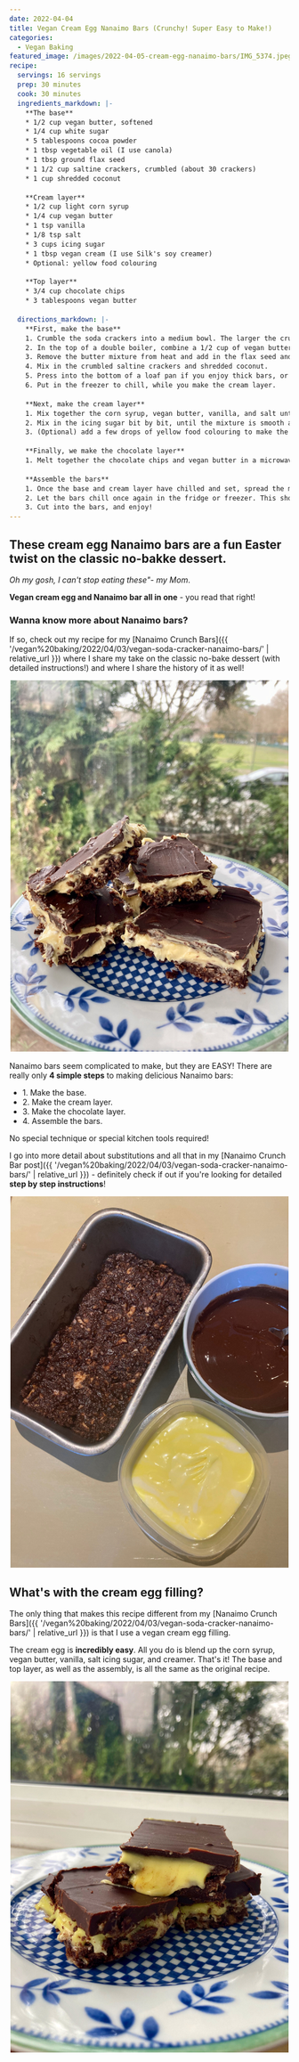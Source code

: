 ```yaml
---
date: 2022-04-04
title: Vegan Cream Egg Nanaimo Bars (Crunchy! Super Easy to Make!)
categories:
  - Vegan Baking
featured_image: /images/2022-04-05-cream-egg-nanaimo-bars/IMG_5374.jpeg
recipe:
  servings: 16 servings
  prep: 30 minutes
  cook: 30 minutes
  ingredients_markdown: |-
    **The base**
    * 1/2 cup vegan butter, softened
    * 1/4 cup white sugar
    * 5 tablespoons cocoa powder
    * 1 tbsp vegetable oil (I use canola)
    * 1 tbsp ground flax seed
    * 1 1/2 cup saltine crackers, crumbled (about 30 crackers)
    * 1 cup shredded coconut

    **Cream layer**
    * 1/2 cup light corn syrup
    * 1/4 cup vegan butter
    * 1 tsp vanilla
    * 1/8 tsp salt
    * 3 cups icing sugar
    * 1 tbsp vegan cream (I use Silk's soy creamer)
    * Optional: yellow food colouring

    **Top layer**
    * 3/4 cup chocolate chips
    * 3 tablespoons vegan butter

  directions_markdown: |-
    **First, make the base**
    1. Crumble the soda crackers into a medium bowl. The larger the crumbs, the crunchier the Nanaimo bar!
    2. In the top of a double boiler, combine a 1/2 cup of vegan butter, white sugar, and cocoa powder. Stir until melted and smooth.
    3. Remove the butter mixture from heat and add in the flax seed and oil. Mix well.
    4. Mix in the crumbled saltine crackers and shredded coconut.
    5. Press into the bottom of a loaf pan if you enjoy thick bars, or an 8x8 pan if you thinner bars.
    6. Put in the freezer to chill, while you make the cream layer.

    **Next, make the cream layer**
    1. Mix together the corn syrup, vegan butter, vanilla, and salt until smooth, either by hand or with a hand mixer.
    2. Mix in the icing sugar bit by bit, until the mixture is smooth and creamy.
    3. (Optional) add a few drops of yellow food colouring to make the mixture look more egg-like.

    **Finally, we make the chocolate layer**
    1. Melt together the chocolate chips and vegan butter in a microwave-safe bowl. Microwave for about 45 seconds at a time, stirring in between. Microwave until the mixture is soft and silky. This should take about 2 minutes.

    **Assemble the bars**
    1. Once the base and cream layer have chilled and set, spread the melted chocolate over the bars. 
    2. Let the bars chill once again in the fridge or freezer. This should take about 15 minutes.
    3. Cut into the bars, and enjoy!
---
```


## These cream egg Nanaimo bars are a fun Easter twist on the classic no-bakke dessert.

*Oh my gosh, I can't stop eating these"- my Mom*.

**Vegan cream egg and Nanaimo bar all in one** - you read that right!

### Wanna know more about Nanaimo bars?

If so, check out my recipe for my [Nanaimo Crunch Bars]({{ '/vegan%20baking/2022/04/03/vegan-soda-cracker-nanaimo-bars/' | relative_url }}) where I share my take on the classic no-bake dessert (with detailed instructions!) and where I share the history of it as well!

<p align="center">
<img src="/images/2022-04-04-nanaimo-bars/IMG_5151.jpeg" width="500"
alt="Nanaimo Crunch Bars.">
</p>

Nanaimo bars seem complicated to make, but they are EASY! There are really only **4 simple steps** to making delicious Nanaimo bars:
<ul>
<li>1. Make the base.</li>
<li>2. Make the cream layer.</li>
<li>3. Make the chocolate layer.</li>
<li>4. Assemble the bars.</li>
</ul>

No special technique or special kitchen tools required!

I go into more detail about substitutions and all that in my [Nanaimo Crunch Bar post]({{ '/vegan%20baking/2022/04/03/vegan-soda-cracker-nanaimo-bars/' | relative_url }}) - definitely check if out if you're looking for detailed **step by step instructions**! 

<p align="center">
<img src="/images/2022-04-05-cream-egg-nanaimo-bars/IMG_5339.jpeg" width="500">
</p>

## What's with the cream egg filling?

The only thing that makes this recipe different from my [Nanaimo Crunch Bars]({{ '/vegan%20baking/2022/04/03/vegan-soda-cracker-nanaimo-bars/' | relative_url }}) is that I use a vegan cream egg filling.

The cream egg is **incredibly easy**. All you do is blend up the corn syrup, vegan butter, vanilla, salt icing sugar, and creamer. That's it! The base and top layer, as well as the assembly, is all the same as the original recipe.

<p align="center">
<img src="/images/2022-04-05-cream-egg-nanaimo-bars/IMG_5376.jpeg" width="500">
</p>
